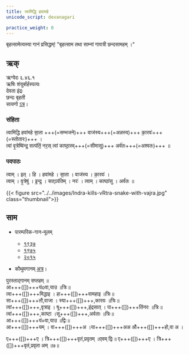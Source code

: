 ```yaml
---
title: त्वामिद्धि हवामहे  
unicode_script: devanagari  

practice_weight: 0
--- 
```


बृहत्सामेत्यस्या गानं प्रसिद्धम्! "बृहत्साम तथा साम्नां गायत्री छन्दसामहम् ।"

## ऋक्

ऋग्वेदः  ६.४६.१  
ऋषिः  शंयुर्बार्हस्पत्यः  
देवता  इंद्रः  
छन्दः  बृहती  
सायणो [ऽत्र](http://192.155.224.66/stage/rigveda-samhita/describe/rikMandala/006.046.001)।

### संहिता

त्वामिद्धि हवा॑महे सा॒ता +++(=सम्भजने)+++ वाज॑स्य+++(=अन्नस्य)+++ का॒रवः॑+++(=स्तोतारः)+++ ।  
त्वां वृ॒त्रेष्वि॑न्द्र॒ सत्प॑तिं॒ नर॒स् त्वां काष्ठा॒स्व्+++(=सीमासु)+++ अर्व॑तः+++(=अश्वतः)+++ ॥

### पदपाठः

त्वाम् । इत् । हि । हवा॑महे । सा॒ता । वाज॑स्य । का॒रवः॑ ।  
त्वाम् । वृ॒त्रेषु॑ । इ॒न्द्र॒ । सत्ऽप॑तिम् । नरः॑ । त्वाम् । काष्ठा॑सु । अर्व॑तः ॥

{{< figure src="../../images/Indra-kills-vRtra-snake-with-vajra.jpg"  class="thumbnail">}}


## साम

- पारम्परिक-गान-मूलम् 
  - [१९३७](https://archive.org/stream/sAmaveda-jaiminIya-paravastu-paramparA-docs/sAmaveda-paravastu-1937#page/n55/mode/1up)
  - [१९७५](https://archive.org/stream/sAmaveda-jaiminIya-paravastu-paramparA-docs/sAmaveda-paravastu-1975#page/n51/mode/2up)
  - [२०१५](https://archive.org/stream/sAmaveda-jaiminIya-paravastu-paramparA-docs/proxaNa-sAmAni#page/n3/mode/2up)
  
- कौथुमगानम् [अत्र](https://archive.org/details/SamaVedaSanhitaWithSayanabhashyaVolume2SatyavrataSamasrami1876bis_201804/page/n419)।

<div class="audioEmbed"  caption="रामानुजार्यः 1974 " src="https://archive
.org/download/jaiminIya-sAma-gAna-paravastu-tradition-rAmAnuja/tvAm-iddhi.mp3"></div>
<div class="audioEmbed"  caption="गोपालार्यः 2015  " src="https://archive
.org/download/jaiminIya-sAma-gAna-paravastu-tradition-gopAla-2015/tvAm-iddhi.mp3"></div>



पुरस्ताद्गानम् सप्तहम् ॥  
आ+++([])+++यंoवा,याउ ॥त्रिः॥  
त्वा+++([])+++मिद्धाइ । हा+++([])+++वामहाइ ॥त्रिः॥  
सा+++([])+++तौ,वाजा । स्या+++([])+++,कारवः ॥त्रिः॥  
त्वां+++([])+++,वृत्राइ । षू+++([])+++,इंद्रसात् । पा+++([])+++तिंनरः ॥त्रिः॥  
त्वां+++([])+++,काष्टा ।सू+++([])+++,अर्वताः ॥त्रिः॥  
आ+++([])+++यं०वा,याउ ॥द्विः॥  
आ+++([])+++यम् । वा+++([])+++अ ।या+++([])+++अअ औ+++([])+++हो,वा अ ।

ए+++([])+++ए । त्रि+++([])+++वृतं,प्रवृतम् ॥एवम् द्विः॥
ए+++([])+++ए । त्रि+++([])+++वृतं,प्रवृता अम् ॥७॥